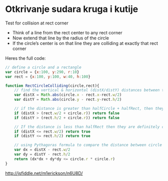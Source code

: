 # Otkrivanje sudara kruga i kutije

Test for collision at rect corner
* Think of a line from the rect center to any rect corner
* Now extend that line by the radius of the circle
* If the circle’s center is on that line they are colliding at exactly that rect corner

Heres the full code:
```js
// define a circle and a rectangle
var circle = {x:100, y:290, r:10}
var rect = {x:100, y:100, w:40, h:100}

function RectCircleColliding(circle,rect){
    // find the vertical & horizontal (distX/distY) distances between the circle’s center and the rectangle’s center
    var distX = Math.abs(circle.x - rect.x-rect.w/2)
    var distY = Math.abs(circle.y - rect.y-rect.h/2)

    // if the distance is greater than halfCircle + halfRect, then they are too far apart to be colliding
    if (distX > (rect.w/2 + circle.r)) return false
    if (distY > (rect.h/2 + circle.r)) return false

    // If the distance is less than halfRect then they are definitely colliding
    if (distX <= rect.w/2) return true
    if (distY <= rect.h/2) return true

    // using Pythagoras formula to compare the distance between circle and rect centers
    var dx = distX - rect.w/2
    var dy = distY - rect.h/2
    return (dx*dx + dy*dy <= circle.r * circle.r)
}
```

http://jsfiddle.net/m1erickson/n6U8D/
